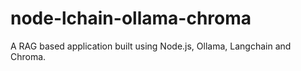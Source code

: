# node-lchain-ollama-chroma
A RAG based application built using Node.js, Ollama, Langchain and Chroma.

